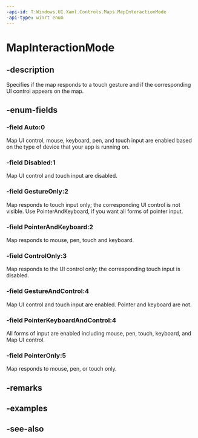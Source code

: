 ```yaml
---
-api-id: T:Windows.UI.Xaml.Controls.Maps.MapInteractionMode
-api-type: winrt enum
---
```


<!-- Enumeration syntax
public enum Windows.UI.Xaml.Controls.Maps.MapInteractionMode : int
-->

# MapInteractionMode

## -description
Specifies if the map responds to a touch gesture and if the corresponding UI control appears on the map.

## -enum-fields
### -field Auto:0
Map UI control, mouse, keyboard, pen, and touch input are enabled based on the type of device that your app is running on.

### -field Disabled:1
Map UI control and touch input are disabled.

### -field GestureOnly:2
Map responds to touch input only; the corresponding UI control is not visible. Use PointerAndKeyboard, if you want all forms of pointer input.

### -field PointerAndKeyboard:2
Map responds to mouse, pen, touch and keyboard.

### -field ControlOnly:3
Map responds to the UI control only; the corresponding touch input is disabled.

### -field GestureAndControl:4
Map UI control and touch input are enabled. Pointer and keyboard are not.

### -field PointerKeyboardAndControl:4
All forms of input are enabled including mouse, pen, touch, keyboard, and Map UI control.

### -field PointerOnly:5
Map responds to mouse, pen, or touch only.


## -remarks

## -examples

## -see-also
